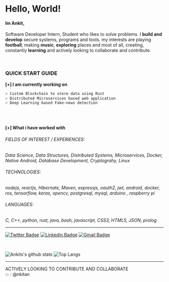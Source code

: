 # Hello, World!
#### Im Ankit, 

Software Developer Intern, Student who likes to solve problems. I **build and develop** secure systems, programs and tools.
my interests are playing **football**, making **music**, **exploring** places and most of all, creating, constantly **learning** and actively looking to collaborate and contribute.

<br>

### QUICK START GUIDE

**[+]  I am currently working on**
````bash
> Custom Blockchain to store data using Rust
> Distributed Microservices based web application
> Deep Learning based Fake-news detection
````

<br>
<br>

**[+] What i have worked with**
<p>
  
###### FIELDS OF INTEREST / EXPERIENCES:
*Data Science, Data Structures, Distributed Systems, Microservices, Docker, Native Android, Database Development, Cryptograhy, Linux*
<br>
  
###### TECHNOLOGIES:
*nodejs, reactjs, Hibernate, Maven, expressjs, oauth2, jwt, android, docker, ros, tensorflow, keras, opencv, postgresql, mysql, arduino , raspberry pi*
<br>
###### LANGUAGES:
*C, C++, python, rust, java, bash, javascript, CSS3, HTML5, JSON, prolog*
<br>
</p>

__________________________________________________
[![Twitter Badge](https://img.shields.io/badge/-@ankitdas2k-1ca0f1?style=flat-square&labelColor=1ca0f1&logo=twitter&logoColor=white&link=https://twitter.com/AnkitDas2k)](https://twitter.com/AnkitDas2k) [![Linkedin Badge](https://img.shields.io/badge/-ankitdas-blue?style=flat-square&logo=Linkedin&logoColor=white&link=https://www.linkedin.com/in/ankit-das-929513193/)](https://www.linkedin.com/in/ankit-das-929513193/)
[![Gmail Badge](https://img.shields.io/badge/-ankitdas2k@gmail.com-c14438?style=flat-square&logo=Gmail&logoColor=white&link=mailto:ankitdas2k@gmail.com)](mailto:ankitdas2k@gmail.com)
<p align=center>
<a>
<br>
  
![Ankits's github stats](https://github-readme-stats.vercel.app/api?username=nkitan&show_icons=true&hide_title=true&hide_rank=true&line_height=19) 
![Top Langs](https://github-readme-stats.vercel.app/api/top-langs/?username=nkitan&layout=compact)
</a>
</p>

-------------------------------
ACTIVELY LOOKING TO CONTRIBUTE AND COLLABORATE  
:boom: : @nkitan
